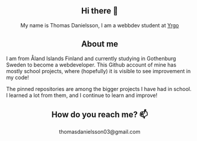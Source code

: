 <section align="center">
  <h1>Hi there 👋</h1>
  <p>My name is Thomas Danielsson, I am a webbdev student at <a href="https://www.yrgo.se/program/webbutvecklare/">Yrgo</a></p>
</section>

<section>
  <h2 align="center">About me</h2>
 <p>I am from Åland Islands Finland and currently studying in Gothenburg Sweden to become a webdeveloper. This Github account of mine has mostly school projects, where (hopefully) it is visible to see improvement in my code!</p>
  <p>The pinned repositories are among the bigger projects I have had in school. I learned a lot from them, and I continue to learn and improve!</p>
</section>

<section align="center">
  <h2>How do you reach me? 📫</h2>
  <p>thomasdanielsson03@gmail.com</p>
</section>


<!--
**DanielssonThomas/DanielssonThomas** is a ✨ _special_ ✨ repository because its `README.md` (this file) appears on your GitHub profile.

Here are some ideas to get you started:

- 🔭 I’m currently working on ...
- 🌱 I’m currently learning ...
- 👯 I’m looking to collaborate on ...
- 🤔 I’m looking for help with ...
- 💬 Ask me about ...
- 📫 How to reach me: ...
- 😄 Pronouns: ...
- ⚡ Fun fact: ...
-->

